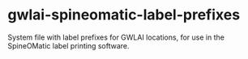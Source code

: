 # gwlai-spineomatic-label-prefixes
System file with label prefixes for GWLAI locations, for use in the SpineOMatic label printing software.
